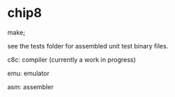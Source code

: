 # chip8

make;

see the tests folder for assembled unit test binary files.

c8c: compiler (currently a work in progress)

emu: emulator

asm: assembler

